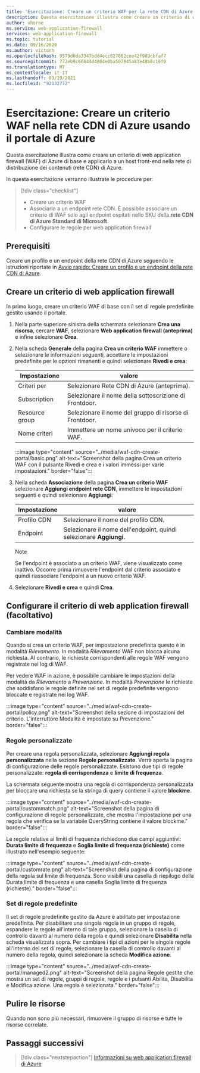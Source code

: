 ```yaml
---
title: 'Esercitazione: Creare un criterio WAF per la rete CDN di Azure - Portale di Azure'
description: Questa esercitazione illustra come creare un criterio di web application firewall (WAF) nella rete CDN di Azure tramite il portale di Azure.
author: vhorne
ms.service: web-application-firewall
services: web-application-firewall
ms.topic: tutorial
ms.date: 09/16/2020
ms.author: victorh
ms.openlocfilehash: 9579d0da3347bdd4ecc627662cee42f909cbfaf7
ms.sourcegitcommit: 772eb9c6684dd4864e0ba507945a83e48b8c16f0
ms.translationtype: MT
ms.contentlocale: it-IT
ms.lasthandoff: 03/19/2021
ms.locfileid: "92132772"
---
```

# <a name="tutorial-create-a-waf-policy-on-azure-cdn-using-the-azure-portal"></a>Esercitazione: Creare un criterio WAF nella rete CDN di Azure usando il portale di Azure

Questa esercitazione illustra come creare un criterio di web application firewall (WAF) di Azure di base e applicarlo a un host front-end nella rete di distribuzione dei contenuti (rete CDN) di Azure.

In questa esercitazione verranno illustrate le procedure per:

> [!div class="checklist"]
> * Creare un criterio WAF
> * Associarlo a un endpoint rete CDN. È possibile associare un criterio di WAF solo agli endpoint ospitati nello SKU della **rete CDN di Azure Standard di Microsoft**.
> * Configurare le regole per web application firewall

## <a name="prerequisites"></a>Prerequisiti

Creare un profilo e un endpoint della rete CDN di Azure seguendo le istruzioni riportate in [Avvio rapido: Creare un profilo e un endpoint della rete CDN di Azure](../../cdn/cdn-create-new-endpoint.md). 

## <a name="create-a-web-application-firewall-policy"></a>Creare un criterio di web application firewall

In primo luogo, creare un criterio WAF di base con il set di regole predefinite gestito usando il portale.

1. Nella parte superiore sinistra della schermata selezionare **Crea una risorsa**, cercare **WAF**, selezionare **Web application firewall (anteprima)** e infine selezionare **Crea**.
2. Nella scheda **Generale** della pagina **Crea un criterio WAF** immettere o selezionare le informazioni seguenti, accettare le impostazioni predefinite per le opzioni rimanenti e quindi selezionare **Rivedi e crea**:

    | Impostazione                 | valore                                              |
    | ---                     | ---                                                |
    | Criteri per            |Selezionare Rete CDN di Azure (anteprima).|
    | Subscription            |Selezionare il nome della sottoscrizione di Frontdoor.|
    | Resource group          |Selezionare il nome del gruppo di risorse di Frontdoor.|
    | Nome criteri             |Immettere un nome univoco per il criterio WAF.|

   :::image type="content" source="../media/waf-cdn-create-portal/basic.png" alt-text="Screenshot della pagina Crea un criterio WAF con il pulsante Rivedi e crea e i valori immessi per varie impostazioni." border="false":::

3. Nella scheda **Associazione** della pagina **Crea un criterio WAF** selezionare **Aggiungi endpoint rete CDN**, immettere le impostazioni seguenti e quindi selezionare **Aggiungi**:

    | Impostazione                 | valore                                              |
    | ---                     | ---                                                |
    | Profilo CDN              | Selezionare il nome del profilo CDN.|
    | Endpoint           | Selezionare il nome dell'endpoint, quindi selezionare **Aggiungi**.|
    
    > [!NOTE]
    > Se l'endpoint è associato a un criterio WAF, viene visualizzato come inattivo. Occorre prima rimuovere l'endpoint dal criterio associato e quindi riassociare l'endpoint a un nuovo criterio WAF.
1. Selezionare **Rivedi e crea** e quindi **Crea**.

## <a name="configure-web-application-firewall-policy-optional"></a>Configurare il criterio di web application firewall (facoltativo)

### <a name="change-mode"></a>Cambiare modalità

Quando si crea un criterio WAF, per impostazione predefinita questo è in modalità *Rilevamento*. In modalità *Rilevamento* WAF non blocca alcuna richiesta. Al contrario, le richieste corrispondenti alle regole WAF vengono registrate nei log di WAF.

Per vedere WAF in azione, è possibile cambiare le impostazioni della modalità da *Rilevamento* a *Prevenzione*. In modalità *Prevenzione* le richieste che soddisfano le regole definite nel set di regole predefinite vengono bloccate e registrate nei log WAF.

 :::image type="content" source="../media/waf-cdn-create-portal/policy.png" alt-text="Screenshot della sezione di impostazioni del criterio. L'interruttore Modalità è impostato su Prevenzione." border="false":::

### <a name="custom-rules"></a>Regole personalizzate

Per creare una regola personalizzata, selezionare **Aggiungi regola personalizzata** nella sezione **Regole personalizzate**. Verrà aperta la pagina di configurazione delle regole personalizzate. Esistono due tipi di regole personalizzate: **regola di corrispondenza** e **limite di frequenza**.

La schermata seguente mostra una regola di corrispondenza personalizzata per bloccare una richiesta se la stringa di query contiene il valore **blockme**.

:::image type="content" source="../media/waf-cdn-create-portal/custommatch.png" alt-text="Screenshot della pagina di configurazione di regole personalizzate, che mostra l'impostazione per una regola che verifica se la variabile QueryString contiene il valore blockme." border="false":::

Le regole relative ai limiti di frequenza richiedono due campi aggiuntivi: **Durata limite di frequenza** e **Soglia limite di frequenza (richieste)** come illustrato nell'esempio seguente:

:::image type="content" source="../media/waf-cdn-create-portal/customrate.png" alt-text="Screenshot della pagina di configurazione della regola sul limite di frequenza. Sono visibili una casella di riepilogo della Durata limite di frequenza e una casella Soglia limite di frequenza (richieste)." border="false":::

### <a name="default-rule-set-drs"></a>Set di regole predefinite

Il set di regole predefinite gestito da Azure è abilitato per impostazione predefinita. Per disabilitare una singola regola in un gruppo di regole, espandere le regole all'interno di tale gruppo, selezionare la casella di controllo davanti al numero della regola e quindi selezionare **Disabilita** nella scheda visualizzata sopra. Per cambiare i tipi di azioni per le singole regole all'interno del set di regole, selezionare la casella di controllo davanti al numero della regola, quindi selezionare la scheda **Modifica azione**.

 :::image type="content" source="../media/waf-cdn-create-portal/managed2.png" alt-text="Screenshot della pagina Regole gestite che mostra un set di regole, gruppi di regole, regole e i pulsanti Abilita, Disabilita e Modifica azione. Una regola è selezionata." border="false":::

## <a name="clean-up-resources"></a>Pulire le risorse

Quando non sono più necessari, rimuovere il gruppo di risorse e tutte le risorse correlate.


## <a name="next-steps"></a>Passaggi successivi

> [!div class="nextstepaction"]
> [Informazioni su web application firewall di Azure](../overview.md)
